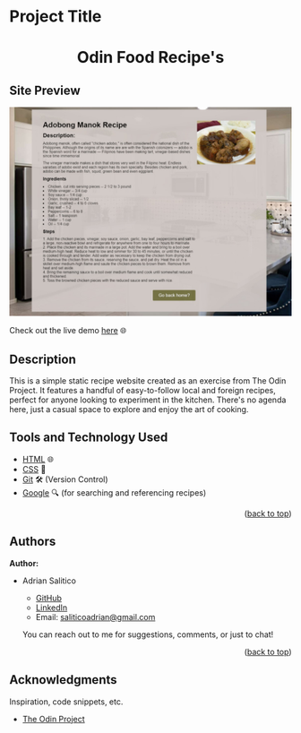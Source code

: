 <a name="readme-top"></a>

# Project Title

<h1 align="center">Odin Food Recipe's</h1>

<!-- SITE PREVIEW -->

## Site Preview

![Site Screenshot](recipe-1.jpeg)

Check out the live demo [here](https://frogerall.github.io/odin-recipe/) 🌐

## Description

This is a simple static recipe website created as an exercise from The Odin Project. It features a handful of easy-to-follow local and foreign recipes, perfect for anyone looking to experiment in the kitchen. There's no agenda here, just a casual space to explore and enjoy the art of cooking.

## Tools and Technology Used

- [HTML](https://developer.mozilla.org/en-US/docs/Web/HTML) 🌐
- [CSS](https://developer.mozilla.org/en-US/docs/Web/CSS) 🎨
- [Git](https://git-scm.com/doc) 🛠️ (Version Control)
- [Google](https://www.google.com) 🔍 (for searching and referencing recipes)

<p align="right">(<a href="#readme-top">back to top</a>)</p>

## Authors

**Author:**

- Adrian Salitico

  - [GitHub](https://github.com/frogerall)
  - [LinkedIn](https://linkedin.com/in/nairda4)
  - Email: saliticoadrian@gmail.com

  You can reach out to me for suggestions, comments, or just to chat!

<p align="right">(<a href="#readme-top">back to top</a>)</p>

## Acknowledgments

Inspiration, code snippets, etc.

- [The Odin Project](https://www.theodinproject.com)
